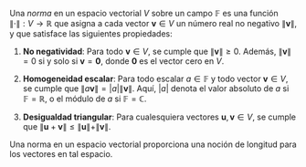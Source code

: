Una _norma_ en un espacio vectorial $V$ sobre un campo $\mathbb{F}$ es una función $\| \cdot \| : V \rightarrow \mathbb{R}$ que asigna a cada vector $\mathbf{v} \in V$ un número real no negativo $\| \mathbf{v} \|$, y que satisface las siguientes propiedades:

1. **No negatividad**: Para todo $\mathbf{v} \in V$, se cumple que $\| \mathbf{v} \| \geq 0$. Además, $\| \mathbf{v} \| = 0$ si y solo si $\mathbf{v} = \mathbf{0}$, donde $\mathbf{0}$ es el vector cero en $V$.
    
2. **Homogeneidad escalar**: Para todo escalar $a \in \mathbb{F}$ y todo vector $\mathbf{v} \in V$, se cumple que $\| a \mathbf{v} \| = |a| \| \mathbf{v} \|$. Aquí, $|a|$ denota el valor absoluto de $a$ si $\mathbb{F} = \mathbb{R}$, o el módulo de $a$ si $\mathbb{F} = \mathbb{C}$.
    
3. **Desigualdad triangular**: Para cualesquiera vectores $\mathbf{u}, \mathbf{v} \in V$, se cumple que $\| \mathbf{u} + \mathbf{v} \| \leq \| \mathbf{u} \| + \| \mathbf{v} \|$.

Una norma en un espacio vectorial proporciona una noción de longitud para los vectores en tal espacio.